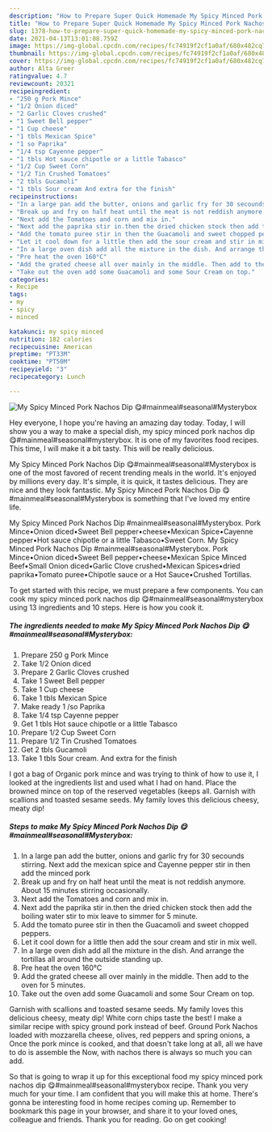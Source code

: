```yaml
---
description: "How to Prepare Super Quick Homemade My Spicy Minced Pork Nachos Dip 😋#mainmeal#seasonal#Mysterybox"
title: "How to Prepare Super Quick Homemade My Spicy Minced Pork Nachos Dip 😋#mainmeal#seasonal#Mysterybox"
slug: 1378-how-to-prepare-super-quick-homemade-my-spicy-minced-pork-nachos-dip-mainmealseasonalmysterybox
date: 2021-04-13T13:01:08.759Z
image: https://img-global.cpcdn.com/recipes/fc74919f2cf1a0af/680x482cq70/my-spicy-minced-pork-nachos-dip-mainmealseasonalmysterybox-recipe-main-photo.jpg
thumbnail: https://img-global.cpcdn.com/recipes/fc74919f2cf1a0af/680x482cq70/my-spicy-minced-pork-nachos-dip-mainmealseasonalmysterybox-recipe-main-photo.jpg
cover: https://img-global.cpcdn.com/recipes/fc74919f2cf1a0af/680x482cq70/my-spicy-minced-pork-nachos-dip-mainmealseasonalmysterybox-recipe-main-photo.jpg
author: Alta Greer
ratingvalue: 4.7
reviewcount: 20321
recipeingredient:
- "250 g Pork Mince"
- "1/2 Onion diced"
- "2 Garlic Cloves crushed"
- "1 Sweet Bell pepper"
- "1 Cup cheese"
- "1 tbls Mexican Spice"
- "1 so Paprika"
- "1/4 tsp Cayenne pepper"
- "1 tbls Hot sauce chipotle or a little Tabasco"
- "1/2 Cup Sweet Corn"
- "1/2 Tin Crushed Tomatoes"
- "2 tbls Gucamoli"
- "1 tbls Sour cream And extra for the finish"
recipeinstructions:
- "In a large pan add the butter, onions and garlic fry for 30 secounds stirring. Next add the mexican spice and Cayenne pepper stir in then add the minced pork"
- "Break up and fry on half heat until the meat is not reddish anymore. About 15 minutes stirring occasionally."
- "Next add the Tomatoes and corn and mix in."
- "Next add the paprika stir in.then the dried chicken stock then add the boiling water stir to mix leave to simmer for 5 minute."
- "Add the tomato puree stir in then the Guacamoli and sweet chopped peppers."
- "Let it cool down for a little then add the sour cream and stir in mix well."
- "In a large oven dish add all the mixture in the dish. And arrange the tortillas all around the outside standing up."
- "Pre heat the oven 160°C"
- "Add the grated cheese all over mainly in the middle. Then add to the oven for 5 minutes."
- "Take out the oven add some Guacamoli and some Sour Cream on top."
categories:
- Recipe
tags:
- my
- spicy
- minced

katakunci: my spicy minced 
nutrition: 182 calories
recipecuisine: American
preptime: "PT33M"
cooktime: "PT50M"
recipeyield: "3"
recipecategory: Lunch

---
```



![My Spicy Minced Pork Nachos Dip 😋#mainmeal#seasonal#Mysterybox](https://img-global.cpcdn.com/recipes/fc74919f2cf1a0af/680x482cq70/my-spicy-minced-pork-nachos-dip-mainmealseasonalmysterybox-recipe-main-photo.jpg)

Hey everyone, I hope you're having an amazing day today. Today, I will show you a way to make a special dish, my spicy minced pork nachos dip 😋#mainmeal#seasonal#mysterybox. It is one of my favorites food recipes. This time, I will make it a bit tasty. This will be really delicious.

My Spicy Minced Pork Nachos Dip 😋#mainmeal#seasonal#Mysterybox is one of the most favored of recent trending meals in the world. It's enjoyed by millions every day. It's simple, it is quick, it tastes delicious. They are nice and they look fantastic. My Spicy Minced Pork Nachos Dip 😋#mainmeal#seasonal#Mysterybox is something that I've loved my entire life.

My Spicy Minced Pork Nachos Dip #mainmeal#seasonal#Mysterybox. Pork Mince•Onion diced•Sweet Bell pepper•cheese•Mexican Spice•Cayenne pepper•Hot sauce chipotle or a little Tabasco•Sweet Corn. My Spicy Minced Pork Nachos Dip #mainmeal#seasonal#Mysterybox. Pork Mince•Onion diced•Sweet Bell pepper•cheese•Mexican Spice Minced Beef•Small Onion diced•Garlic Clove crushed•Mexican Spices•dried paprika•Tomato puree•Chipotle sauce or a Hot Sauce•Crushed Tortillas.


To get started with this recipe, we must prepare a few components. You can cook my spicy minced pork nachos dip 😋#mainmeal#seasonal#mysterybox using 13 ingredients and 10 steps. Here is how you cook it.

<!--inarticleads1-->

##### The ingredients needed to make My Spicy Minced Pork Nachos Dip 😋#mainmeal#seasonal#Mysterybox:

1. Prepare 250 g Pork Mince
1. Take 1/2 Onion diced
1. Prepare 2 Garlic Cloves crushed
1. Take 1 Sweet Bell pepper
1. Take 1 Cup cheese
1. Take 1 tbls Mexican Spice
1. Make ready 1 /so Paprika
1. Take 1/4 tsp Cayenne pepper
1. Get 1 tbls Hot sauce chipotle or a little Tabasco
1. Prepare 1/2 Cup Sweet Corn
1. Prepare 1/2 Tin Crushed Tomatoes
1. Get 2 tbls Gucamoli
1. Take 1 tbls Sour cream. And extra for the finish


I got a bag of Organic pork mince and was trying to think of how to use it, I looked at the ingredients list and used what I had on hand. Place the browned mince on top of the reserved vegetables (keeps all. Garnish with scallions and toasted sesame seeds. My family loves this delicious cheesy, meaty dip! 

<!--inarticleads2-->

##### Steps to make My Spicy Minced Pork Nachos Dip 😋#mainmeal#seasonal#Mysterybox:

1. In a large pan add the butter, onions and garlic fry for 30 secounds stirring. Next add the mexican spice and Cayenne pepper stir in then add the minced pork
1. Break up and fry on half heat until the meat is not reddish anymore. About 15 minutes stirring occasionally.
1. Next add the Tomatoes and corn and mix in.
1. Next add the paprika stir in.then the dried chicken stock then add the boiling water stir to mix leave to simmer for 5 minute.
1. Add the tomato puree stir in then the Guacamoli and sweet chopped peppers.
1. Let it cool down for a little then add the sour cream and stir in mix well.
1. In a large oven dish add all the mixture in the dish. And arrange the tortillas all around the outside standing up.
1. Pre heat the oven 160°C
1. Add the grated cheese all over mainly in the middle. Then add to the oven for 5 minutes.
1. Take out the oven add some Guacamoli and some Sour Cream on top.


Garnish with scallions and toasted sesame seeds. My family loves this delicious cheesy, meaty dip! White corn chips taste the best! I make a similar recipe with spicy ground pork instead of beef. Ground Pork Nachos loaded with mozzarella cheese, olives, red peppers and spring onions, a Once the pork mince is cooked, and that doesn&#39;t take long at all, all we have to do is assemble the Now, with nachos there is always so much you can add. 

So that is going to wrap it up for this exceptional food my spicy minced pork nachos dip 😋#mainmeal#seasonal#mysterybox recipe. Thank you very much for your time. I am confident that you will make this at home. There's gonna be interesting food in home recipes coming up. Remember to bookmark this page in your browser, and share it to your loved ones, colleague and friends. Thank you for reading. Go on get cooking!
